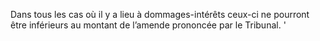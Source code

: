 Dans tous les cas où il y a lieu à dommages-intérêts ceux-ci ne pourront être inférieurs au montant de l’amende prononcée par le Tribunal.	'